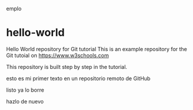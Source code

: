 emplo
# hello-world
Hello World repository for Git tutorial
This is an example repository for the Git tutoial on https://www.w3schools.com

This repository is built step by step in the tutorial.

esto es mi primer texto en un repositorio remoto de GitHub

listo ya lo borre

hazlo de nuevo


